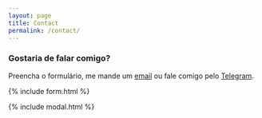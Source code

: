 ```yaml
---
layout: page
title: Contact
permalink: /contact/
---
```


### Gostaria de falar comigo?

Preencha o formulário, me mande um [email](mailto:{{site.email}}) ou fale comigo pelo [Telegram](https://t.me/richardnixon).

{% include form.html %}

{% include modal.html %}
